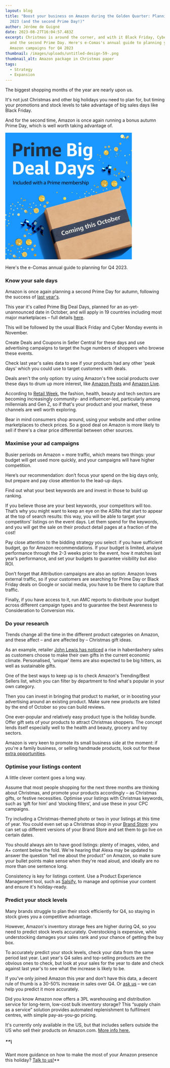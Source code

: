 ```yaml
---
layout: blog
title: "Boost your business on Amazon during the Golden Quarter: Planning for Q4
  2023 (and the second Prime Day!)"
author: Jérôme de Guigné
date: 2023-08-27T16:04:57.483Z
excerpt: Christmas is around the corner, and with it Black Friday, Cyber Monday
  and the second Prime Day. Here's e-Comas's annual guide to planning your
  Amazon campaigns for Q4 2023
thumbnail: /images/uploads/untitled-design-59-.png
thumbnail_alt: Amazon package in Christmas paper
tags:
  - Strategy
  - Expansion
---
```

<!--StartFragment-->

The biggest shopping months of the year are nearly upon us.

It's not just Christmas and other big holidays you need to plan for, but timing your promotions and stock levels to take advantage of big sales days like Black Friday.

And for the second time, Amazon is once again running a bonus autumn Prime Day, which is well worth taking advantage of.

![Prime Big Deal Days](/images/uploads/untitled-design-60-.png "Prime Big Deal Days")

Here's the e-Comas annual guide to planning for Q4 2023.

### Know your sale days

Amazon is once again planning a second Prime Day for autumn, following the success of [last year's](https://e-comas.com/2022/08/22/amazons-second-prime-day-2022-when-it-is-and-what-you-can-learn-from-the-first-one.html). 

This year it's called Prime Big Deal Days, planned for an as-yet-unannounced date in October, and will apply in 19 countries including most major marketplaces – full details [here](https://www.digitalcommerce360.com/article/everything-about-amazon-prime-day/).

This will be followed by the usual Black Friday and Cyber Monday events in November.

Create Deals and Coupons in Seller Central for these days and use advertising campaigns to target the huge numbers of shoppers who browse these events.

Check last year's sales data to see if your products had any other 'peak days' which you could use to target customers with deals.

Deals aren't the only option: try using Amazon's free social products over these days to drum up more interest, like [Amazon Posts](https://e-comas.com/2021/12/13/social-media-on-amazon-why-you-should-try-posts-and-not-just-because-it-s-free.html) and [Amazon Live](https://e-comas.com/2022/03/22/start-building-your-livestream-following-today-our-5-steps-to-getting-started-on-amazon-live.html).

According to [Retail Week](https://www.retail-week.com/customer/the-biggest-consumer-trends-of-christmas-2023/7044189.article), the fashion, health, beauty and tech sectors are becoming increasingly community- and influencer-led, particularly among millennials and Gen Z, so if that's your product and your market, these channels are well worth exploring.

Bear in mind consumers shop around, using your website and other online marketplaces to check prices. So a good deal on Amazon is more likely to sell if there's a clear price differential between other sources.

### Maximise your ad campaigns

Busier periods on Amazon = more traffic, which means two things: your budget will get used more quickly, and your campaigns will have higher competition.

Here’s our recommendation: don’t focus your spend on the big days only, but prepare and pay close attention to the lead-up days.

Find out what your best keywords are and invest in those to build up ranking.

If you believe those are your best keywords, your competitors will too. That’s why you might want to keep an eye on the ASINs that start to appear at the top of search results: this way, you will be able to target your competitors’ listings on the event days. Let them spend for the keywords, and you will get the sale on their product detail pages at a fraction of the cost!

Pay close attention to the bidding strategy you select: if you have sufficient budget, go for Amazon recommendations. If your budget is limited, analyse performance through the 2-3 weeks prior to the event, how it matches last year’s performance, and set your budgets to guarantee visibility but also ROI.

Don’t forget that Attribution campaigns are also an option: Amazon loves external traffic, so if your customers are searching for Prime Day or Black Friday deals on Google or social media, you have to be there to capture that traffic.

Finally, if you have access to it, run AMC reports to distribute your budget across different campaign types and to guarantee the best Awareness to Consideration to Conversion mix.

### Do your research

Trends change all the time in the different product categories on Amazon, and these affect – and are affected by – Christmas gift ideas.

As an example, retailer [John Lewis has noticed](https://www.retail-week.com/customer/the-biggest-consumer-trends-of-christmas-2023/7044189.article) a rise in haberdashery sales as customers choose to make their own gifts in the current economic climate. Personalised, 'unique' items are also expected to be big hitters, as well as sustainable gifts.

One of the best ways to keep up is to check Amazon's Trending/Best Sellers list, which you can filter by department to find what's popular in your own category.

Then you can invest in bringing that product to market, or in boosting your advertising around an existing product. Make sure new products are listed by the end of October so you can build reviews.

One ever-popular and relatively easy product type is the holiday bundle. Offer gift sets of your products to attract Christmas shoppers. The concept lends itself especially well to the health and beauty, grocery and toy sectors. 

Amazon is very keen to promote its small business side at the moment: if you're a family business, or selling handmade products, look out for these [extra opportunities](https://www.amazon.com/b?ie=UTF8&node=21429425011).

### Optimise your listings content

A little clever content goes a long way.

Assume that most people shopping for the next three months are thinking about Christmas, and promote your products accordingly – as Christmas gifts, or festive necessities. Optimise your listings with Christmas keywords, such as ‘gift for him’ and ‘stocking fillers’, and use these in your CPC campaigns.

Try including a Christmas-themed photo or two in your listings at this time of year. You could even set up a Christmas shop in your [Brand Store](https://amazon-expert.medium.com/introducing-amazons-new-store-scheduling-feature-store-versions-a4ac5b0ec83d): you can set up different versions of your Brand Store and set them to go live on certain dates.

You should always aim to have good listings: plenty of images, video, and A+ content below the fold. We're hearing that Alexa may be updated to answer the question “tell me about the product” on Amazon, so make sure your bullet points make sense when they're read aloud, and ideally are no more than one sentence long.

Consistency is key for listings content. Use a Product Experience Management tool, such as [Salsify](https://www.salsify.com/), to manage and optimise your content and ensure it's holiday-ready.

### Predict your stock levels

Many brands struggle to plan their stock efficiently for Q4, so staying in stock gives you a competitive advantage.

However, Amazon's inventory storage fees are higher during Q4, so you need to predict stock levels accurately. Overstocking is expensive, while understocking damages your sales rank and your chance of getting the buy box.

To accurately predict your stock levels, check your data from the same period last year. Last year's Q4 sales and top-selling products are the obvious ones to check, but look at your sales for the year to date and check against last year's to see what the increase is likely to be.

If you've only joined Amazon this year and don't have this data, a decent rule of thumb is a 30-50% increase in sales over Q4. Or [ask us](http://e-comas.com/contact.html) – we can help you predict it more accurately.

Did you know Amazon now offers a 3PL warehousing and distribution service for long-term, low-cost bulk inventory storage? This “supply chain as a service” solution provides automated replenishment to fulfilment centres, with simple pay-as-you-go pricing.

It's currently only available in the US, but that includes sellers outside the US who sell their products on Amazon.com. [More info here.](https://e-comas.com/2023/03/22/long-term-low-cost-and-easy-to-control-what-you-need-to-know-about-amazon-s-new-3pl-distribution-service.html)

##### \*\*\

Want more guidance on how to make the most of your Amazon presence this holiday? [Talk to us!](https://e-comas.com/contact.html)\*\*

<!--EndFragment-->